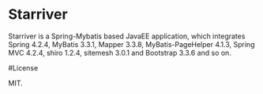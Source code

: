 # Starriver

Starriver is a Spring-Mybatis based JavaEE application, which integrates Spring 4.2.4, MyBatis 3.3.1, Mapper 3.3.8, MyBatis-PageHelper 4.1.3, Spring MVC 4.2.4, shiro 1.2.4, sitemesh 3.0.1 and Bootstrap 3.3.6 and so on. 

#License

MIT.

